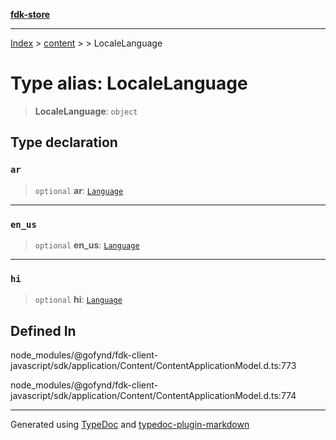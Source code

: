 [**fdk-store**](../../../README.md)
***

[Index](../../../API.md) > [content](../../README.md) > [<internal>](../README.md) > LocaleLanguage

# Type alias: LocaleLanguage

> **LocaleLanguage**: `object`

## Type declaration

### `ar`

> `optional` **ar**: [`Language`](type-alias.Language.md)

***

### `en_us`

> `optional` **en\_us**: [`Language`](type-alias.Language.md)

***

### `hi`

> `optional` **hi**: [`Language`](type-alias.Language.md)

## Defined In

node\_modules/@gofynd/fdk-client-javascript/sdk/application/Content/ContentApplicationModel.d.ts:773

node\_modules/@gofynd/fdk-client-javascript/sdk/application/Content/ContentApplicationModel.d.ts:774

***
Generated using [TypeDoc](https://typedoc.org/) and [typedoc-plugin-markdown](https://www.npmjs.com/package/typedoc-plugin-markdown)
